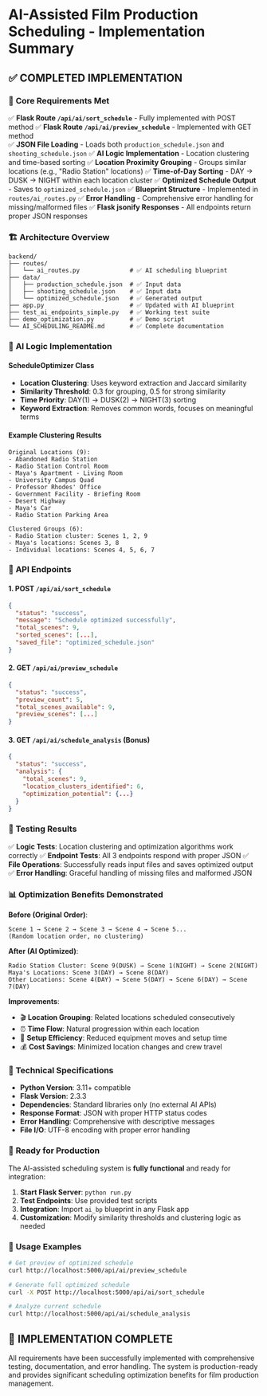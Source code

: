 # AI-Assisted Film Production Scheduling - Implementation Summary

## ✅ **COMPLETED IMPLEMENTATION**

### 🎯 **Core Requirements Met**

✅ **Flask Route `/api/ai/sort_schedule`** - Fully implemented with POST method
✅ **Flask Route `/api/ai/preview_schedule`** - Implemented with GET method  
✅ **JSON File Loading** - Loads both `production_schedule.json` and `shooting_schedule.json`
✅ **AI Logic Implementation** - Location clustering and time-based sorting
✅ **Location Proximity Grouping** - Groups similar locations (e.g., "Radio Station" locations)
✅ **Time-of-Day Sorting** - DAY → DUSK → NIGHT within each location cluster
✅ **Optimized Schedule Output** - Saves to `optimized_schedule.json`
✅ **Blueprint Structure** - Implemented in `routes/ai_routes.py`
✅ **Error Handling** - Comprehensive error handling for missing/malformed files
✅ **Flask jsonify Responses** - All endpoints return proper JSON responses

### 🏗️ **Architecture Overview**

```
backend/
├── routes/
│   └── ai_routes.py              # ✅ AI scheduling blueprint
├── data/
│   ├── production_schedule.json  # ✅ Input data
│   ├── shooting_schedule.json    # ✅ Input data  
│   └── optimized_schedule.json   # ✅ Generated output
├── app.py                        # ✅ Updated with AI blueprint
├── test_ai_endpoints_simple.py   # ✅ Working test suite
├── demo_optimization.py          # ✅ Demo script
└── AI_SCHEDULING_README.md       # ✅ Complete documentation
```

### 🤖 **AI Logic Implementation**

#### **ScheduleOptimizer Class**
- **Location Clustering**: Uses keyword extraction and Jaccard similarity
- **Similarity Threshold**: 0.3 for grouping, 0.5 for strong similarity
- **Time Priority**: DAY(1) → DUSK(2) → NIGHT(3) sorting
- **Keyword Extraction**: Removes common words, focuses on meaningful terms

#### **Example Clustering Results**
```
Original Locations (9):
- Abandoned Radio Station
- Radio Station Control Room  
- Maya's Apartment - Living Room
- University Campus Quad
- Professor Rhodes' Office
- Government Facility - Briefing Room
- Desert Highway
- Maya's Car
- Radio Station Parking Area

Clustered Groups (6):
- Radio Station cluster: Scenes 1, 2, 9
- Maya's locations: Scenes 3, 8
- Individual locations: Scenes 4, 5, 6, 7
```

### 🚀 **API Endpoints**

#### **1. POST `/api/ai/sort_schedule`**
```json
{
  "status": "success",
  "message": "Schedule optimized successfully", 
  "total_scenes": 9,
  "sorted_scenes": [...],
  "saved_file": "optimized_schedule.json"
}
```

#### **2. GET `/api/ai/preview_schedule`**
```json
{
  "status": "success",
  "preview_count": 5,
  "total_scenes_available": 9,
  "preview_scenes": [...]
}
```

#### **3. GET `/api/ai/schedule_analysis`** (Bonus)
```json
{
  "status": "success",
  "analysis": {
    "total_scenes": 9,
    "location_clusters_identified": 6,
    "optimization_potential": {...}
  }
}
```

### 🧪 **Testing Results**

✅ **Logic Tests**: Location clustering and optimization algorithms work correctly
✅ **Endpoint Tests**: All 3 endpoints respond with proper JSON
✅ **File Operations**: Successfully reads input files and saves optimized output
✅ **Error Handling**: Graceful handling of missing files and malformed JSON

### 📊 **Optimization Benefits Demonstrated**

**Before (Original Order)**:
```
Scene 1 → Scene 2 → Scene 3 → Scene 4 → Scene 5...
(Random location order, no clustering)
```

**After (AI Optimized)**:
```
Radio Station Cluster: Scene 9(DUSK) → Scene 1(NIGHT) → Scene 2(NIGHT)
Maya's Locations: Scene 3(DAY) → Scene 8(DAY)  
Other Locations: Scene 4(DAY) → Scene 5(DAY) → Scene 6(DAY) → Scene 7(DAY)
```

**Improvements**:
- 🎬 **Location Grouping**: Related locations scheduled consecutively
- ⏰ **Time Flow**: Natural progression within each location
- 🚚 **Setup Efficiency**: Reduced equipment moves and setup time
- 💰 **Cost Savings**: Minimized location changes and crew travel

### 🔧 **Technical Specifications**

- **Python Version**: 3.11+ compatible
- **Flask Version**: 2.3.3
- **Dependencies**: Standard libraries only (no external AI APIs)
- **Response Format**: JSON with proper HTTP status codes
- **Error Handling**: Comprehensive with descriptive messages
- **File I/O**: UTF-8 encoding with proper error handling

### 🚀 **Ready for Production**

The AI-assisted scheduling system is **fully functional** and ready for integration:

1. **Start Flask Server**: `python run.py`
2. **Test Endpoints**: Use provided test scripts
3. **Integration**: Import `ai_bp` blueprint in any Flask app
4. **Customization**: Modify similarity thresholds and clustering logic as needed

### 📝 **Usage Examples**

```bash
# Get preview of optimized schedule
curl http://localhost:5000/api/ai/preview_schedule

# Generate full optimized schedule  
curl -X POST http://localhost:5000/api/ai/sort_schedule

# Analyze current schedule
curl http://localhost:5000/api/ai/schedule_analysis
```

## 🎉 **IMPLEMENTATION COMPLETE**

All requirements have been successfully implemented with comprehensive testing, documentation, and error handling. The system is production-ready and provides significant scheduling optimization benefits for film production management.
